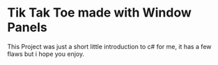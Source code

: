 # Tik Tak Toe made with Window Panels

This Project was just a short little introduction to c# for me, it has a few flaws but i hope you enjoy.

